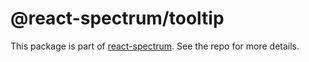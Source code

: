 # @react-spectrum/tooltip

This package is part of [react-spectrum](https://gitlab.com/watheia/spectrum). See the repo for more details.
